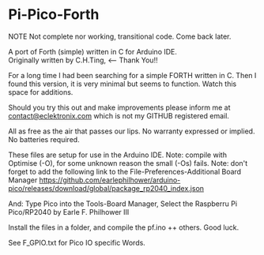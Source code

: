 # Pi-Pico-Forth

NOTE Not complete nor working, transitional code. Come back later.

A port of Forth (simple) written in C for Arduino IDE. 
<br>Originally written by C.H.Ting, <-- Thank You!!

For a long time I had been searching for a simple FORTH written in C.
Then I found this version, it is very minimal but seems to function.
Watch this space for additions.

Should you try this out and make improvements please inform me
at contact@eclektronix.com which is not my GITHUB registered email.

All as free as the air that passes our lips.
No warranty expressed or implied.
No batteries required.

These files are setup for use in the Arduino IDE.
Note: compile with Optimise (-O), for some unknown reason the small (-Os) fails.
Note: don't forget to add the following link to the File-Preferences-Additional Board Manager
https://github.com/earlephilhower/arduino-pico/releases/download/global/package_rp2040_index.json

And: Type Pico into the Tools-Board Manager, Select the Raspberru Pi Pico/RP2040 by
Earle F. Philhower III

Install the files in a folder, and compile the pf.ino ++ others.
Good luck.

See F_GPIO.txt for Pico IO specific Words.

